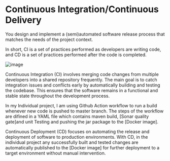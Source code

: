 # Continuous Integration/Continuous Delivery

You design and implement a (semi)automated software release process that matches the needs of the project context.


In short, CI is a set of practices performed as developers are writing code, and CD is a set of practices performed after the code is completed.

![image](https://github.com/SoleilUmwiza92/PortfolioS3/assets/124836754/a231161d-a33b-4d05-8479-c2375641a56a)



Continuous Integration (CI) involves merging code changes from multiple developers into a shared repository frequently. 
The main goal is to catch integration issues and conflicts early by automatically building and testing the codebase. 
This ensures that the software remains in a functional and stable state throughout the development process.

In my Individual project, I am using Github Action workflow to run a build whenever new code is pushed to master branch. 
The steps of the workflow are difined in a YAML file which contains maven build, [Sonar quality gate]and unit Testing and pushing the jar package to the [Docker image].

Continuous Deployment (CD) focuses on automating the release and deployment of software to production environments.
With CD, in the individual project any successfully built and tested changes are automatically published to the [Docker image] for further deployment to a target environment without manual intervention. 
   

